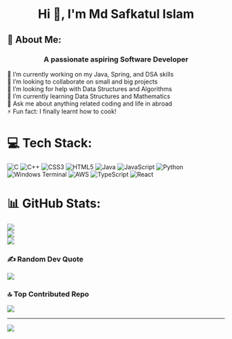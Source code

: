 <h1 align="center">Hi 👋, I'm Md Safkatul Islam</h1>
<h2>💫 About Me: </h2> <h3 align="center">A passionate aspiring Software Developer</h3>
🔭 I’m currently working on my Java, Spring, and DSA skills<br>👯 I’m looking to collaborate on small and big projects<br>🤝 I’m looking for help with Data Structures and Algorithms<br>🌱 I’m currently learning Data Structures and Mathematics<br>💬 Ask me about anything related coding and life in abroad<br>⚡ Fun fact: I finally learnt how to cook!


# 💻 Tech Stack:
![C](https://img.shields.io/badge/c-%2300599C.svg?style=for-the-badge&logo=c&logoColor=white) ![C++](https://img.shields.io/badge/c++-%2300599C.svg?style=for-the-badge&logo=c%2B%2B&logoColor=white) ![CSS3](https://img.shields.io/badge/css3-%231572B6.svg?style=for-the-badge&logo=css3&logoColor=white) ![HTML5](https://img.shields.io/badge/html5-%23E34F26.svg?style=for-the-badge&logo=html5&logoColor=white) ![Java](https://img.shields.io/badge/java-%23ED8B00.svg?style=for-the-badge&logo=openjdk&logoColor=white) ![JavaScript](https://img.shields.io/badge/javascript-%23323330.svg?style=for-the-badge&logo=javascript&logoColor=%23F7DF1E) ![Python](https://img.shields.io/badge/python-3670A0?style=for-the-badge&logo=python&logoColor=ffdd54) ![Windows Terminal](https://img.shields.io/badge/Windows%20Terminal-%234D4D4D.svg?style=for-the-badge&logo=windows-terminal&logoColor=white) ![AWS](https://img.shields.io/badge/AWS-%23FF9900.svg?style=for-the-badge&logo=amazon-aws&logoColor=white) ![TypeScript](https://img.shields.io/badge/typescript-%23007ACC.svg?style=for-the-badge&logo=typescript&logoColor=white) ![React](https://img.shields.io/badge/react-%2320232a.svg?style=for-the-badge&logo=react&logoColor=%2361DAFB)
# 📊 GitHub Stats:
![](https://github-readme-stats.vercel.app/api?username=Safkatul-Islam&theme=tokyonight&hide_border=false&include_all_commits=true&count_private=true)<br/>
![](https://nirzak-streak-stats.vercel.app/?user=Safkatul-Islam&theme=tokyonight&hide_border=false)<br/>
![](https://github-readme-stats.vercel.app/api/top-langs/?username=Safkatul-Islam&theme=tokyonight&hide_border=false&include_all_commits=true&count_private=true&layout=compact)

### ✍️ Random Dev Quote
![](https://quotes-github-readme.vercel.app/api?type=horizontal&theme=tokyonight)

### 🔝 Top Contributed Repo
![](https://github-contributor-stats.vercel.app/api?username=Safkatul-Islam&limit=5&theme=dark&combine_all_yearly_contributions=true)

---
[![](https://visitcount.itsvg.in/api?id=Safkatul-Islam&icon=0&color=0)](https://visitcount.itsvg.in)

<!-- Proudly created with GPRM ( https://gprm.itsvg.in ) -->

